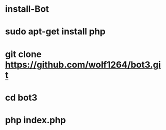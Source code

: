 # install-Bot

# sudo apt-get install php
# git clone https://github.com/wolf1264/bot3.git
# cd bot3
# php index.php
